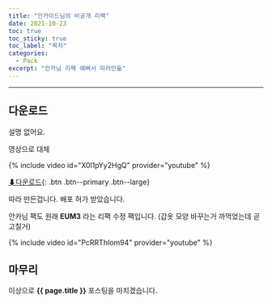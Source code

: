```yaml
---
title: "안카이드님의 비공개 리팩"
date: 2021-10-23
toc: true
toc_sticky: true
toc_label: "목차"
categories:
  - Pack
excerpt: "안카님 리팩 예뻐서 따라만듦"
---
```

***

## 다운로드

설명 없어요.

영상으로 대체

{% include video id="X0l1pYy2HgQ" provider="youtube" %}

[⬇다운로드](https://github.com/ywbird/pack/raw/main/03fa48bc09dd6e7ae539ddd102fe605e5b0697a5640eba8a63b1612f5598d409/!%20%C2%A7cP%C2%A79ix%C2%A7ae%C2%A7el%20%C2%A7fParty.zip){: .btn .btn--primary .btn--large}

따라 만든겁니다. 배포 허가 받았습니다.

안카님 팩도 원래 **EUM3** 라는 리팩 수정 팩입니다.
(갑옷 모양 바꾸는거 까먹었는데 곧 고칠거)

{% include video id="PcRRThIom94" provider="youtube" %}

## 마무리

이상으로 **{{ page.title }}** 포스팅을 마치겠습니다.
